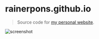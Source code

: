 # rainerpons.github.io

> Source code for [my personal website](https://rainerpons.com).

![screenshot](https://raw.githubusercontent.com/rainerpons/rainerpons.github.io/master/assets/images/index.png "Screenshot of home page")
